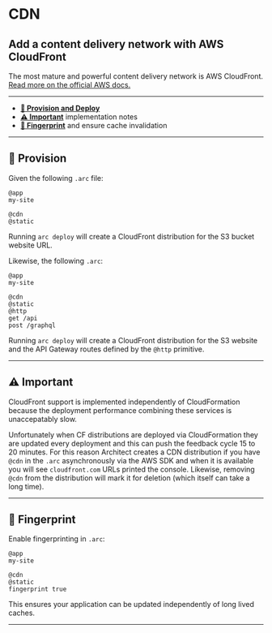 # CDN
## Add a content delivery network with AWS CloudFront

The most mature and powerful content delivery network is AWS CloudFront. [Read more on the official AWS docs.](https://aws.amazon.com/cloudfront/features/?nc=sn&loc=2)

---

- <a href=#provision><b>🌾 Provision and Deploy</b></a>  
- <a href=#important><b>⚠️ Important</b></a> implementation notes
- <a href=#fingerprint><b>🔎 Fingerprint</b></a> and ensure cache invalidation 

---

<h2 id=provision>🌾 Provision</h2>

Given the following `.arc` file:

```arc
@app
my-site

@cdn
@static
```

Running `arc deploy` will create a CloudFront distribution for the S3 bucket website URL.

Likewise, the following `.arc`:

```arc
@app
my-site

@cdn
@static
@http
get /api
post /graphql
```

Running `arc deploy` will create a CloudFront distribution for the S3 website and the API Gateway routes defined by the `@http` primitive.

---

<h2 id=important>⚠️ Important</h2>

CloudFront support is implemented independently of CloudFormation because the deployment performance combining these services is unaccepatably slow. 

Unfortunately when CF distributions are deployed via CloudFormation they are updated every deployment and this can push the feedback cycle 15 to 20 minutes. For this reason Architect creates a CDN distribution if you have `@cdn` in the `.arc` asynchronously via the AWS SDK and when it is available you will see `cloudfront.com` URLs printed the console. Likewise, removing `@cdn` from the distribution will mark it for deletion (which itself can take a long time). 

---

<h2 id=fingerprint>🔎 Fingerprint</h2>

Enable fingerprinting in `.arc`:

```arc
@app
my-site

@cdn
@static
fingerprint true

```

This ensures your application can be updated independently of long lived caches.

---
